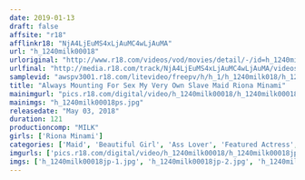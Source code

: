 ```yaml
---
date: 2019-01-13
draft: false
affsite: "r18"
afflinkr18: "NjA4LjEuMS4xLjAuMC4wLjAuMA"
url: "h_1240milk00018"
urloriginal: "http://www.r18.com/videos/vod/movies/detail/-/id=h_1240milk00018"
urlfinal: "http://media.r18.com/track/NjA4LjEuMS4xLjAuMC4wLjAuMA/videos/vod/movies/detail/-/id=h_1240milk00018"
samplevid: "awspv3001.r18.com/litevideo/freepv/h/h_1/h_1240milk018/h_1240milk018_dmb_w.mp4"
title: "Always Mounting For Sex My Very Own Slave Maid Riona Minami"
mainimgurl: "pics.r18.com/digital/video/h_1240milk00018/h_1240milk00018ps.jpg"
mainimgs: "h_1240milk00018ps.jpg"
releasedate: "May 03, 2018"
duration: 121
productioncomp: "MILK"
girls: ['Riona Minami']
categories: ['Maid', 'Beautiful Girl', 'Ass Lover', 'Featured Actress', 'Cowgirl', 'Creampie', 'Squirting', 'Lotion', 'Hi-Def']
imgurls: ['pics.r18.com/digital/video/h_1240milk00018/h_1240milk00018jp-1.jpg', 'pics.r18.com/digital/video/h_1240milk00018/h_1240milk00018jp-2.jpg', 'pics.r18.com/digital/video/h_1240milk00018/h_1240milk00018jp-3.jpg', 'pics.r18.com/digital/video/h_1240milk00018/h_1240milk00018jp-4.jpg', 'pics.r18.com/digital/video/h_1240milk00018/h_1240milk00018jp-5.jpg', 'pics.r18.com/digital/video/h_1240milk00018/h_1240milk00018jp-6.jpg', 'pics.r18.com/digital/video/h_1240milk00018/h_1240milk00018jp-7.jpg', 'pics.r18.com/digital/video/h_1240milk00018/h_1240milk00018jp-8.jpg', 'pics.r18.com/digital/video/h_1240milk00018/h_1240milk00018jp-9.jpg', 'pics.r18.com/digital/video/h_1240milk00018/h_1240milk00018jp-10.jpg', 'pics.r18.com/digital/video/h_1240milk00018/h_1240milk00018jp-11.jpg', 'pics.r18.com/digital/video/h_1240milk00018/h_1240milk00018jp-12.jpg', 'pics.r18.com/digital/video/h_1240milk00018/h_1240milk00018jp-13.jpg', 'pics.r18.com/digital/video/h_1240milk00018/h_1240milk00018jp-14.jpg', 'pics.r18.com/digital/video/h_1240milk00018/h_1240milk00018jp-15.jpg', 'pics.r18.com/digital/video/h_1240milk00018/h_1240milk00018jp-16.jpg', 'pics.r18.com/digital/video/h_1240milk00018/h_1240milk00018jp-17.jpg', 'pics.r18.com/digital/video/h_1240milk00018/h_1240milk00018jp-18.jpg', 'pics.r18.com/digital/video/h_1240milk00018/h_1240milk00018jp-19.jpg', 'pics.r18.com/digital/video/h_1240milk00018/h_1240milk00018jp-20.jpg']
imgs: ['h_1240milk00018jp-1.jpg', 'h_1240milk00018jp-2.jpg', 'h_1240milk00018jp-3.jpg', 'h_1240milk00018jp-4.jpg', 'h_1240milk00018jp-5.jpg', 'h_1240milk00018jp-6.jpg', 'h_1240milk00018jp-7.jpg', 'h_1240milk00018jp-8.jpg', 'h_1240milk00018jp-9.jpg', 'h_1240milk00018jp-10.jpg', 'h_1240milk00018jp-11.jpg', 'h_1240milk00018jp-12.jpg', 'h_1240milk00018jp-13.jpg', 'h_1240milk00018jp-14.jpg', 'h_1240milk00018jp-15.jpg', 'h_1240milk00018jp-16.jpg', 'h_1240milk00018jp-17.jpg', 'h_1240milk00018jp-18.jpg', 'h_1240milk00018jp-19.jpg', 'h_1240milk00018jp-20.jpg']
---
```

